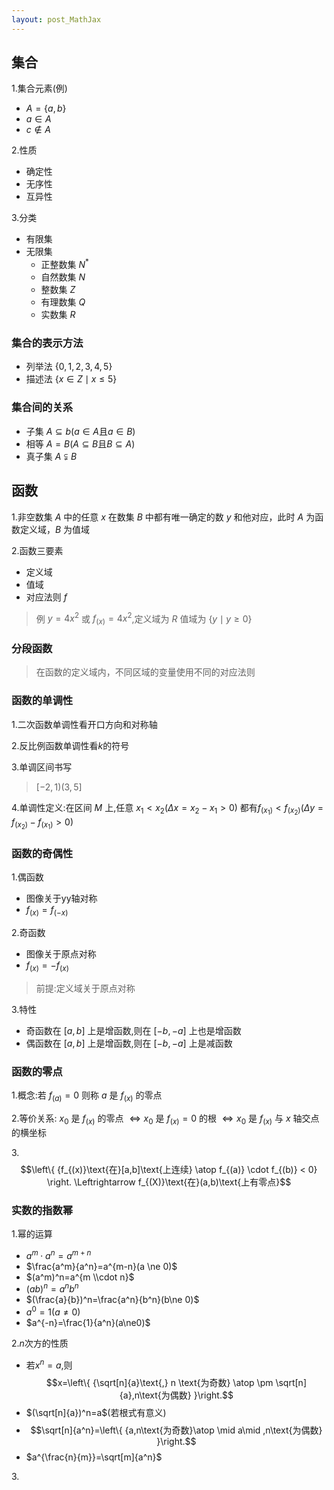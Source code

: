 ```yaml
---
layout: post_MathJax
---
```


## 集合
1\.集合元素(例)
+ $A=\{a,b\}$
+ $a\in A$
+ $c\notin A$

2\.性质
+ 确定性
+ 无序性
+ 互异性

3\.分类
+ 有限集
+ 无限集
    - 正整数集 $N^*$
    - 自然数集 $N$
    - 整数集 $Z$
    - 有理数集 $Q$
    - 实数集 $R$

### 集合的表示方法
+ 列举法 $\{0,1,2,3,4,5\}$
+ 描述法 $\{x\in Z \mid x\le 5\}$

### 集合间的关系
+ 子集 $A\subseteq b(a \in A \text{且}a \in B)$
+ 相等 $A=B(A\subseteq B \text{且}B\subseteq A)$
+ 真子集 $A\subsetneqq B$

## 函数
1\.非空数集 $A$ 中的任意 $x$ 在数集 $B$ 中都有唯一确定的数 $y$ 和他对应，此时 $A$ 为函数定义域，$B$ 为值域  

2\.函数三要素
+ 定义域
+ 值域
+ 对应法则 $f$  
>例 $y=4x^2$ 或 $f_{(x)}=4x^2$,定义域为 $R$ 值域为 $\{y \mid y \ge 0\}$

### 分段函数
> 在函数的定义域内，不同区域的变量使用不同的对应法则

### 函数的单调性
1\.二次函数单调性看开口方向和对称轴

2\.反比例函数单调性看$k$的符号

3\.单调区间书写
> $[-2,1)(3,5]$

4\.单调性定义:在区间 $M$ 上,任意 $x_1 < x_2(\Delta x = x_2 - x_1 > 0)$ 都有$f_{(x_{1})} < f_{(x_{2})}(\Delta y = f_{(x_{2})} - f_{(x_{1})} > 0)$

### 函数的奇偶性
1\.偶函数
+ 图像关于yy轴对称
+ $f_{(x)}=f_{(-x)}$ 

2\.奇函数
+ 图像关于原点对称
+ $f_{(x)}=-f_{(x)}$ 

> 前提:定义域关于原点对称

3\.特性
+ 奇函数在 $[a,b]$ 上是增函数,则在 $[-b,-a]$ 上也是增函数
+ 偶函数在 $[a,b]$ 上是增函数,则在 $[-b,-a]$ 上是减函数

### 函数的零点
1\.概念:若 $f_{(a)}=0$ 则称 $a$ 是 $f_{(x)}$ 的零点  

2\.等价关系: $x_{0}$ 是 $f_{(x)}$ 的零点 $\Leftrightarrow x_0$ 是 $f_{(x)} = 0$ 的根 $\Leftrightarrow x_0$ 是 $f_{(x)}$ 与 $x$ 轴交点的横坐标

3.$$\left\{ {f_{(x)}\text{在}[a,b]\text{上连续} \atop f_{(a)} \cdot f_{(b)} < 0} \right. \Leftrightarrow f_{(X)}\text{在}(a,b)\text{上有零点}$$

### 实数的指数幂
1\.幂的运算
+ $a^m \cdot a^n = a^{m+n}$
+ $\frac{a^m}{a^n}=a^{m-n}(a \ne 0)$
+ $(a^m)^n=a^{m \\cdot n}$
+ $(ab)^n=a^nb^n$
+ $(\frac{a}{b})^n=\frac{a^n}{b^n}(b\ne 0)$
+ $a^0=1(a\ne 0)$
+ $a^{-n}=\frac{1}{a^n}(a\ne0)$

2\.$n$次方的性质
+ 若$x^n=a$,则 $$x=\left\{ {\sqrt[n]{a}\text{,} n \text{为奇数} \atop \pm \sqrt[n]{a},n\text{为偶数} }\right.$$
+ $(\sqrt[n]{a})^n=a$(若根式有意义)
+ $$\sqrt[n]{a^n}=\left\{ {a,n\text{为奇数}\atop \mid a\mid ,n\text{为偶数} }\right.$$
+ $a^{\frac{n}{m}}=\sqrt[m]{a^n}$

3\.
